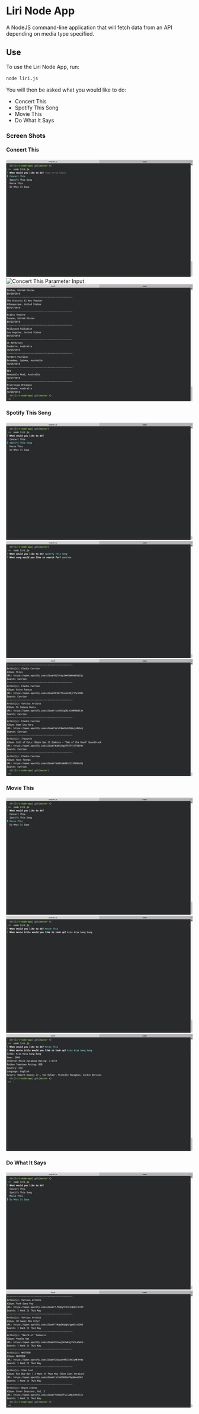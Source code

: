 # Liri Node App

A NodeJS command-line application that will fetch data from an API depending on media type specified.

## Use

To use the Liri Node App, run:

```bash
node liri.js
```

You will then be asked what you would like to do:

* Concert This
* Spotify This Song
* Movie This
* Do What It Says

### Screen Shots

#### Concert This

![Concert This Selection](./img/s1.png)
![Concert This Parameter Input](../img/s2.png)
![Concert This Output](./img/s3.png)

#### Spotify This Song

![Spotify This Song Selection](./img/s7.png)
![Spotify This Song Parameter Input](./img/s8.png)
![Spotify This Song Output](./img/s9.png)

#### Movie This

![Movie This Selection](./img/s4.png)
![Movie This Parameter Input](./img/s5.png)
![Movie This Output](./img/s6.png)

#### Do What It Says

![Do What It Says Selection](./img/s10.png)
![Do What It Says Output](./img/s11.png)
